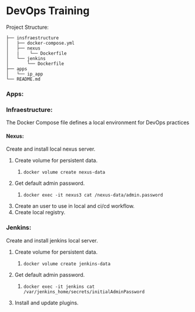 # DevOps Training



Project Structure:

```plaintext
├── insfraestructure
│   ├── docker-compose.yml
│   ├── nexus
│   |    └── Dockerfile
│   └── jenkins
│       └── Dockerfile
├── apps
│   └── ip_app
└── README.md

```

### Apps:

### Infraestructure:

The Docker Compose file defines a local environment for DevOps practices

#### Nexus:

Create and install local nexus server.

1. Create volume for persistent data.
   1. ```
      docker volume create nexus-data
      ```
2. Get default admin password.
   1. ```
      docker exec -it nexus3 cat /nexus-data/admin.password
      ```
3. Create an user to use in local and ci/cd workflow.
4. Create local registry.

### Jenkins:

Create and install jenkins local server.

1. Create volume for persistent data.

   1. ```
      docker volume create jenkins-data
      ```
2. Get default admin password.

   1. ```
      docker exec -it jenkins cat /var/jenkins_home/secrets/initialAdminPassword
      ```
3. Install and update plugins.
